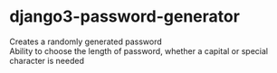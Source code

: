 # django3-password-generator

Creates a randomly generated password <br>
Ability to choose the length of password, whether a capital or special character is needed
